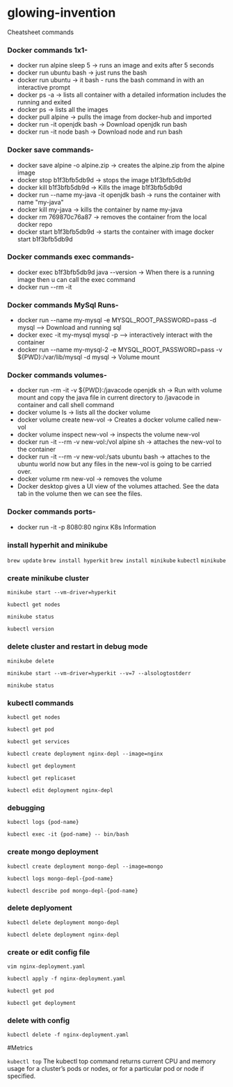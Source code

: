 # glowing-invention
Cheatsheet commands
### Docker commands 1x1- 
- docker run alpine sleep 5 -> runs an image and exits after 5 seconds
- docker run ubuntu bash -> just runs the bash
- docker run ubuntu -> it bash - runs the bash command in with an interactive prompt
- docker ps -a -> lists all container with a detailed information includes the running and exited
- docker ps -> lists all the images
- docker pull alpine -> pulls the image from docker-hub and imported
- docker run -it openjdk bash -> Download openjdk run bash
- docker run -it node bash -> Download node and run bash

### Docker save  commands- 
- docker save alpine -o alpine.zip -> creates the alpine.zip from the alpine image
- docker stop b1f3bfb5db9d -> stops the image b1f3bfb5db9d
- docker kill b1f3bfb5db9d -> Kills the image b1f3bfb5db9d
- docker run --name my-java -it openjdk bash -> runs the container with name "my-java"
- docker kill my-java -> kills the container by name my-java
- docker rm 769870c76a87 -> removes the container from the local docker repo
- docker start b1f3bfb5db9d -> starts the container with image docker start b1f3bfb5db9d

### Docker commands exec commands-
- docker exec b1f3bfb5db9d java --version -> When there is a running image then u can call the exec command
- docker run --rm -it

### Docker commands MySql Runs-
- docker run --name my-mysql -e MYSQL_ROOT_PASSWORD=pass -d mysql --> Download and running sql
- docker exec -it my-mysql mysql -p    --> interactively interact with the container
- docker run --name my-mysql-2 -e MYSQL_ROOT_PASSWORD=pass -v ${PWD}:/var/lib/mysql -d mysql -> Volume mount 

### Docker commands volumes-
- docker run -rm -it -v ${PWD}:/javacode openjdk sh -> Run with volume mount and copy the java file in current directory to /javacode in container and call shell command
- docker volume ls -> lists all the docker volume
- docker volume create new-vol -> Creates a docker volume called new-vol
- docker volume inspect new-vol -> inspects the volume new-vol
- docker run -it --rm -v new-vol:/vol alpine sh -> attaches the new-vol to the container 
- docker run -it --rm -v new-vol:/sats ubuntu bash -> attaches to the ubuntu world now but any files in the new-vol is going to be carried over.
- docker volume rm new-vol -> removes the volume
- Docker desktop gives a UI view of the volumes attached. See the data tab in the volume then we can see the files. 

### Docker commands ports-
- docker run -it -p 8080:80 nginx
K8s Information

### install hyperhit and minikube
`brew update`
`brew install hyperkit`
`brew install minikube`
`kubectl`
`minikube`

### create minikube cluster
`minikube start --vm-driver=hyperkit`

`kubectl get nodes`

`minikube status`

`kubectl version`

### delete cluster and restart in debug mode
`minikube delete`

`minikube start --vm-driver=hyperkit --v=7 --alsologtostderr`

`minikube status`

### kubectl commands
`kubectl get nodes`

`kubectl get pod`

`kubectl get services`

`kubectl create deployment nginx-depl --image=nginx`

`kubectl get deployment`

`kubectl get replicaset`

`kubectl edit deployment nginx-depl`

### debugging
`kubectl logs {pod-name}`

`kubectl exec -it {pod-name} -- bin/bash`

### create mongo deployment
`kubectl create deployment mongo-depl --image=mongo`

`kubectl logs mongo-depl-{pod-name}`

`kubectl describe pod mongo-depl-{pod-name}`

### delete deplyoment
`kubectl delete deployment mongo-depl`

`kubectl delete deployment nginx-depl`

### create or edit config file
`vim nginx-deployment.yaml`

`kubectl apply -f nginx-deployment.yaml`

`kubectl get pod`

`kubectl get deployment`

### delete with config
`kubectl delete -f nginx-deployment.yaml`

#Metrics

`kubectl top` The kubectl top command returns current CPU and memory usage for a cluster’s pods or nodes, or for a particular pod or node if specified.



